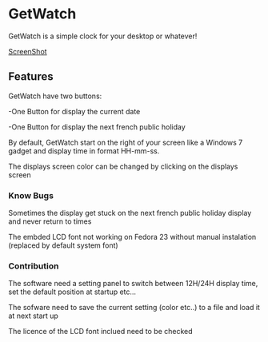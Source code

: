 # GetWatch
GetWatch is a simple clock for your desktop or whatever!

[ScreenShot](https://raw.githubusercontent.com/Brandonn-Etheve/GetWatch/master/Files/ScreenShotAnimation.gif)

## Features
GetWatch have two buttons:

-One Button for display the current date

-One Button for display the next french public holiday

By default, GetWatch start on the right of your screen like a Windows 7 gadget and display time in format HH-mm-ss.

The displays screen color can be changed by clicking on the displays screen

### Know Bugs

Sometimes the display get stuck on the next french public holiday display and never return to times

The embded LCD font not working on Fedora 23 without manual instalation (replaced by default system font)

### Contribution

The software need a setting panel to switch between 12H/24H display time, set the default position at startup etc...

The sofware need to save the current setting (color etc..) to a file and load it at next start up

The licence of the LCD font inclued need to be checked

